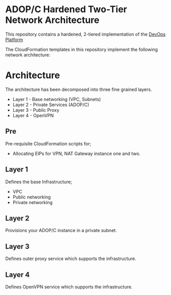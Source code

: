 # ADOP/C Hardened Two-Tier Network Architecture
This repository contains a hardened, 2-tiered implementation of the [DevOps Platform](https://github.com/Accenture/adop-docker-compose)

The CloudFormation templates in this repository implement the following network architecture:


# Architecture

The architecture has been decomposed into three fine grained layers.
 * Layer 1 - Base networking (VPC, Subnets)
 * Layer 2 - Private Services (ADOP/C)
 * Layer 3 - Public Proxy
 * Layer 4 - OpenVPN


## Pre

Pre-requisite CloudFormation scripts for;
  * Allocating EIPs for VPN, NAT Gateway instance one and two.

## Layer 1

Defines the base Infrastructure;
  * VPC
  * Public networking
  * Private networking

## Layer 2

Provisions your ADOP/C instance in a private subnet.

## Layer 3

Defines outer proxy service which supports the infrastructure.

## Layer 4

Defines OpenVPN service which supports the infrastructure.
